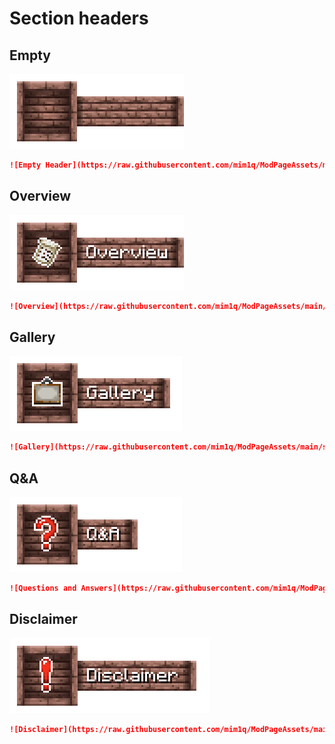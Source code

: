 # Section headers

## Empty

![Empty Header](https://raw.githubusercontent.com/mim1q/ModPageAssets/main/sections/base.png)

```markdown
![Empty Header](https://raw.githubusercontent.com/mim1q/ModPageAssets/main/sections/base.png)
```

## Overview

![Overview](https://raw.githubusercontent.com/mim1q/ModPageAssets/main/sections/overview.png)

```markdown
![Overview](https://raw.githubusercontent.com/mim1q/ModPageAssets/main/sections/overview.png)
```

## Gallery

![Gallery](https://raw.githubusercontent.com/mim1q/ModPageAssets/main/sections/gallery.png)

```markdown
![Gallery](https://raw.githubusercontent.com/mim1q/ModPageAssets/main/sections/gallery.png)
```

## Q&A

![Questions and Answers](https://raw.githubusercontent.com/mim1q/ModPageAssets/main/sections/qna.png)

```markdown
![Questions and Answers](https://raw.githubusercontent.com/mim1q/ModPageAssets/main/sections/qna.png)
```

## Disclaimer

![Disclaimer](https://raw.githubusercontent.com/mim1q/ModPageAssets/main/sections/disclaimer.png)

```markdown
![Disclaimer](https://raw.githubusercontent.com/mim1q/ModPageAssets/main/sections/disclaimer.png)
```
